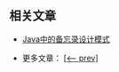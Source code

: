 ## 相关文章

+ [Java中的备忘录设计模式](docs/Java中的备忘录设计模式.md)

- 更多文章： [[<-- prev]](../design-patterns-behavioral-1/README.md)